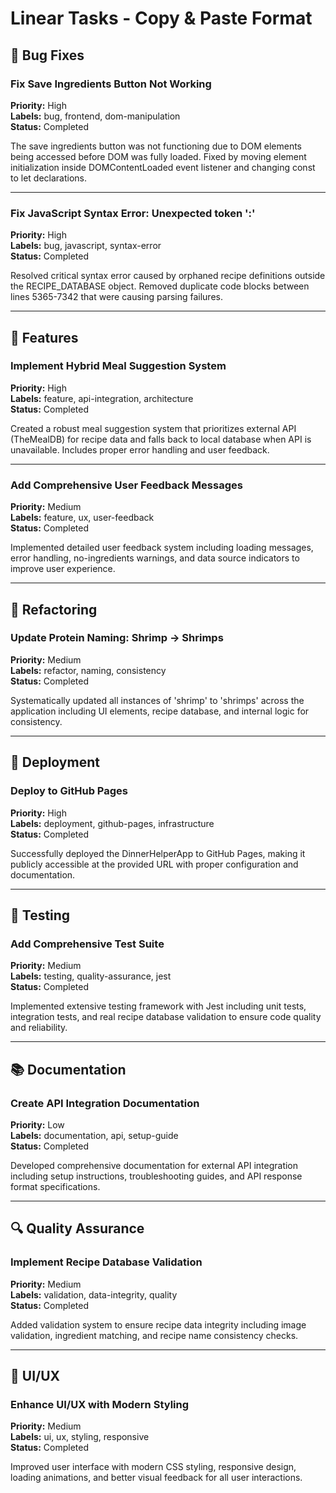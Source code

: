 # Linear Tasks - Copy & Paste Format

## 🐛 Bug Fixes

### Fix Save Ingredients Button Not Working
**Priority:** High  
**Labels:** bug, frontend, dom-manipulation  
**Status:** Completed

The save ingredients button was not functioning due to DOM elements being accessed before DOM was fully loaded. Fixed by moving element initialization inside DOMContentLoaded event listener and changing const to let declarations.

---

### Fix JavaScript Syntax Error: Unexpected token ':'
**Priority:** High  
**Labels:** bug, javascript, syntax-error  
**Status:** Completed

Resolved critical syntax error caused by orphaned recipe definitions outside the RECIPE_DATABASE object. Removed duplicate code blocks between lines 5365-7342 that were causing parsing failures.

---

## 🔧 Features

### Implement Hybrid Meal Suggestion System
**Priority:** High  
**Labels:** feature, api-integration, architecture  
**Status:** Completed

Created a robust meal suggestion system that prioritizes external API (TheMealDB) for recipe data and falls back to local database when API is unavailable. Includes proper error handling and user feedback.

---

### Add Comprehensive User Feedback Messages
**Priority:** Medium  
**Labels:** feature, ux, user-feedback  
**Status:** Completed

Implemented detailed user feedback system including loading messages, error handling, no-ingredients warnings, and data source indicators to improve user experience.

---

## 🔄 Refactoring

### Update Protein Naming: Shrimp → Shrimps
**Priority:** Medium  
**Labels:** refactor, naming, consistency  
**Status:** Completed

Systematically updated all instances of 'shrimp' to 'shrimps' across the application including UI elements, recipe database, and internal logic for consistency.

---

## 🚀 Deployment

### Deploy to GitHub Pages
**Priority:** High  
**Labels:** deployment, github-pages, infrastructure  
**Status:** Completed

Successfully deployed the DinnerHelperApp to GitHub Pages, making it publicly accessible at the provided URL with proper configuration and documentation.

---

## 🧪 Testing

### Add Comprehensive Test Suite
**Priority:** Medium  
**Labels:** testing, quality-assurance, jest  
**Status:** Completed

Implemented extensive testing framework with Jest including unit tests, integration tests, and real recipe database validation to ensure code quality and reliability.

---

## 📚 Documentation

### Create API Integration Documentation
**Priority:** Low  
**Labels:** documentation, api, setup-guide  
**Status:** Completed

Developed comprehensive documentation for external API integration including setup instructions, troubleshooting guides, and API response format specifications.

---

## 🔍 Quality Assurance

### Implement Recipe Database Validation
**Priority:** Medium  
**Labels:** validation, data-integrity, quality  
**Status:** Completed

Added validation system to ensure recipe data integrity including image validation, ingredient matching, and recipe name consistency checks.

---

## 🎨 UI/UX

### Enhance UI/UX with Modern Styling
**Priority:** Medium  
**Labels:** ui, ux, styling, responsive  
**Status:** Completed

Improved user interface with modern CSS styling, responsive design, loading animations, and better visual feedback for all user interactions.
